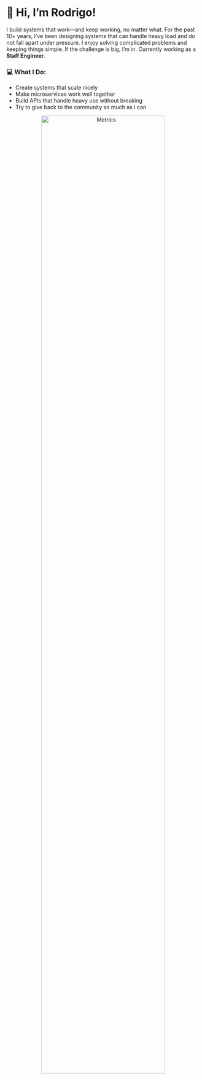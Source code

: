 # 👋 Hi, I’m Rodrigo!

I build systems that work—and keep working, no matter what. For the past 10+ years, I’ve been designing systems that can handle heavy load and do not fall apart under pressure. I enjoy solving complicated problems and keeping things simple. If the challenge is big, I’m in. Currently working as a **Staff Engineer**.

### 💻 What I Do:
- Create systems that scale nicely
- Make microservices work well together
- Build APIs that handle heavy use without breaking
- Try to give back to the community as much as I can

<div align="center">
  <img src="https://gist.githubusercontent.com/rodrigoluizs/d8b505bb2bf436dd9d949c5723d294b0/raw/github-metrics.svg" alt="Metrics" width="80%">
</div>